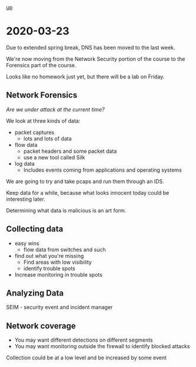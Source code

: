 [up](./index.md)

# 2020-03-23

Due to extended spring break, DNS has been moved to the last week.

We're now moving from the Network Security portion of the course to the Forensics part of the course.

Looks like no homework just yet, but there will be a lab on Friday.

## Network Forensics

*Are we under attack at the current time?*

We look at three kinds of data:

- packet captures
	- lots and lots of data
- flow data
	- packet headers and some packet data
	- use a new tool called Silk
- log data
	- Includes events coming from applications and operating systems

We are going to try and take pcaps and run them through an IDS.

Keep data for a while, because what looks innocent today could be interesting later.

Determining what data is malicious is an art form.

## Collecting data

- easy wins
	- flow data from switches and such
- find out what you're missing
	- Find areas with low visibility
	- identify trouble spots
- Increase monitoring in trouble spots

## Analyzing Data

SEIM - security event and incident manager

## Network coverage

- You may want different detections on different segments
- You may want monitoring outside the firewall to identify blocked attacks

Collection could be at a low level and be increased by some event

